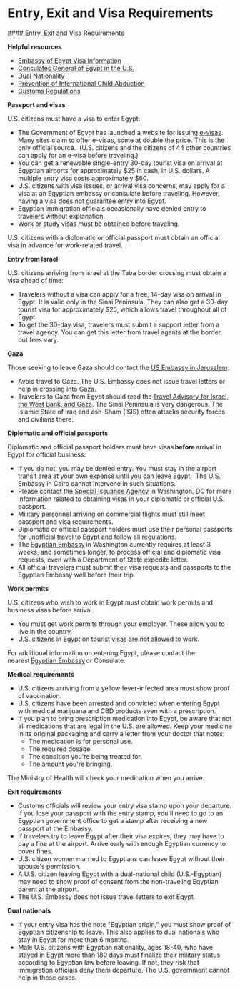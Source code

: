 # Entry, Exit and Visa Requirements

[#### Entry, Exit and Visa Requirements](javascript:void(0); "Entry, Exit and Visa Requirements")

**Helpful resources**

* [Embassy of Egypt Visa Information](https://egyptembassy.net/consular-services/visas-travel/visa-requirements/)
* [Consulates General of Egypt in the U.S.](https://egyptembassy.net/consular-services/egyptian-consulate-in-us/)
* [Dual Nationality](https://travel.state.gov/content/travel/en/international-travel/before-you-go/travelers-with-special-considerations/Dual-Nationality-Travelers.html)
* [Prevention of International Child Abduction](https://travel.state.gov/content/travel/en/International-Parental-Child-Abduction/prevention.html)
* [Customs Regulations](https://travel.state.gov/content/travel/en/international-travel/before-you-go/customs-and-import.html)

**Passport and visas**

U.S. citizens must have a visa to enter Egypt:

* The Government of Egypt has launched a website for issuing [e-visas](https://visa2egypt.gov.eg/eVisa/Home). Many sites claim to offer e-visas, some at double the price. This is the only official source.  (U.S. citizens and the citizens of 44 other countries can apply for an e-visa before traveling.)
* You can get a renewable single-entry 30-day tourist visa on arrival at Egyptian airports for approximately $25 in cash, in U.S. dollars. A multiple entry visa costs approximately $60.
* U.S. citizens with visa issues, or arrival visa concerns, may apply for a visa at an Egyptian embassy or consulate before traveling. However, having a visa does not guarantee entry into Egypt.
* Egyptian immigration officials occasionally have denied entry to travelers without explanation.
* Work or study visas must be obtained before traveling.

U.S. citizens with a diplomatic or official passport must obtain an official visa in advance for work-related travel.

**Entry from Israel**

U.S. citizens arriving from Israel at the Taba border crossing must obtain a visa ahead of time:

* Travelers without a visa can apply for a free, 14-day visa on arrival in Egypt. It is valid only in the Sinai Peninsula. They can also get a 30-day tourist visa for approximately $25, which allows travel throughout all of Egypt.
* To get the 30-day visa, travelers must submit a support letter from a travel agency. You can get this letter from travel agents at the border, but fees vary.

**Gaza**

Those seeking to leave Gaza should contact the [US Embassy in Jerusalem](mailto:JerusalemACS@state.gov).

* Avoid travel to Gaza. The U.S. Embassy does not issue travel letters or help in crossing into Gaza.
* Travelers to Gaza from Egypt should read the [Travel Advisory for Israel, the West Bank, and Gaza](https://travel.state.gov/content/travel/en/traveladvisories/traveladvisories/israel-west-bank-and-gaza-travel-advisory.html). The Sinai Peninsula is very dangerous. The Islamic State of Iraq and ash-Sham (ISIS) often attacks security forces and civilians there.

**Diplomatic and official passports**

Diplomatic and official passport holders must have visas **before** arrival in Egypt for official business:

* If you do not, you may be denied entry. You must stay in the airport transit area at your own expense until you can leave Egypt.  The U.S. Embassy in Cairo cannot intervene in such situations.
* Please contact the [Special Issuance Agency](https://travel.state.gov/content/special-issuance-agency-home/en/spec-issuance-agency/official-diplomatic-visa-information/egypt.html) in Washington, DC for more information related to obtaining visas in your diplomatic or official U.S. passport.
* Military personnel arriving on commercial flights must still meet passport and visa requirements.
* Diplomatic or official passport holders must use their personal passports for unofficial travel to Egypt and follow all regulations.
* The [Egyptian Embassy](https://travel.state.gov/content/travel/en/international-travel/International-Travel-Country-Information-Pages/Egypt.html#ExternalPopup) in Washington currently requires at least 3 weeks, and sometimes longer, to process official and diplomatic visa requests, even with a Department of State expedite letter.
* All official travelers must submit their visa requests and passports to the Egyptian Embassy well before their trip.

**Work permits**

U.S. citizens who wish to work in Egypt must obtain work permits and business visas before arrival.

* You must get work permits through your employer. These allow you to live in the country.
* U.S. citizens in Egypt on tourist visas are not allowed to work.

For additional information on entering Egypt, please contact the nearest [Egyptian Embassy](https://travel.state.gov/content/travel/en/international-travel/International-Travel-Country-Information-Pages/Egypt.html#ExternalPopup) or Consulate.

**Medical requirements**

* U.S. citizens arriving from a yellow fever-infected area must show proof of vaccination.
* U.S. citizens have been arrested and convicted when entering Egypt with medical marijuana and CBD products even with a prescription.
* If you plan to bring prescription medication into Egypt, be aware that not all medications that are legal in the U.S. are allowed. Keep your medicine in its original packaging and carry a letter from your doctor that notes:
  + The medication is for personal use.
  + The required dosage.
  + The condition you're being treated for.
  + The amount you're bringing.

The Ministry of Health will check your medication when you arrive.

**Exit requirements**

* Customs officials will review your entry visa stamp upon your departure. If you lose your passport with the entry stamp, you'll need to go to an Egyptian government office to get a stamp after receiving a new passport at the Embassy.
* If travelers try to leave Egypt after their visa expires, they may have to pay a fine at the airport. Arrive early with enough Egyptian currency to cover fines.
* U.S. citizen women married to Egyptians can leave Egypt without their spouse's permission.
* A U.S. citizen leaving Egypt with a dual-national child (U.S.-Egyptian) may need to show proof of consent from the non-traveling Egyptian parent at the airport.
* The U.S. Embassy does not issue travel letters to exit Egypt.

**Dual nationals**

* If your entry visa has the note "Egyptian origin," you must show proof of Egyptian citizenship to leave. This also applies to dual nationals who stay in Egypt for more than 6 months.
* Male U.S. citizens with Egyptian nationality, ages 18-40, who have stayed in Egypt more than 180 days must finalize their military status according to Egyptian law before leaving. If not, they risk that immigration officials deny them departure. The U.S. government cannot help in these cases.